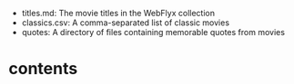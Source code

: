 * titles.md: The movie titles in the WebFlyx collection
* classics.csv: A comma-separated list of classic movies
* quotes: A directory of files containing memorable quotes from movies
# contents
